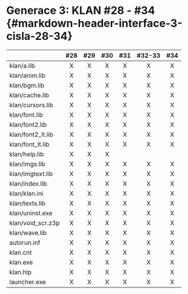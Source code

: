 # Generace 3: KLAN \#28 - \#34 {#markdown-header-interface-3-cisla-28-34}

|  | \#28 | \#29 | \#30 | \#31 | \#32-33 | \#34 |
| :--- | :---: | :---: | :---: | :---: | :---: | :---: |
| klan/a.lib | X | X | X | X | X | X |
| klan/anim.lib | X | X | X | X | X | X |
| klan/bgm.lib | X | X | X | X | X | X |
| klan/cache.lib | X | X | X | X | X | X |
| klan/cursors.lib | X | X | X | X | X | X |
| klan/font.lib | X | X | X | X | X | X |
| klan/font2.lib | X | X | X | X | X | X |
| klan/font2\_lt.lib | X | X | X | X | X | X |
| klan/font\_lt.lib | X | X | X | X | X | X |
| klan/help.lib | X | X | X |  |  |  |
| klan/imgs.lib | X | X | X | X | X | X |
| klan/imgtext.lib | X | X | X | X | X | X |
| klan/index.lib | X | X | X | X | X | X |
| klan/klan.ini | X | X | X | X | X | X |
| klan/texts.lib | X | X | X | X | X | X |
| klan/uninst.exe | X | X | X | X | X | X |
| klan/void\_scr.z3p | X | X | X | X | X | X |
| klan/wave.lib | X | X | X | X | X | X |
| autorun.inf | X | X | X | X | X | X |
| klan.cnt | X | X | X | X | X | X |
| klan.exe | X | X | X | X | X | X |
| klan.hlp | X | X | X | X | X | X |
| launcher.exe | X | X | X | X | X | X |



